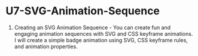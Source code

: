 # U7-SVG-Animation-Sequence
 
1. Creating an SVG Animation Sequence - You can create fun and engaging animation sequences with SVG and CSS keyframe animations. I will create a simple badge animation using SVG, CSS keyframe rules, and animation properties.